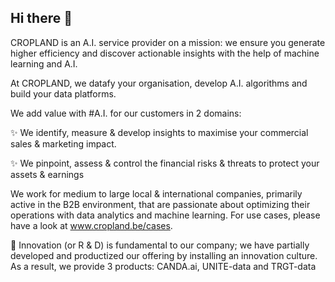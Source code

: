 ## Hi there 👋

CROPLAND is an A.I. service provider on a mission: we ensure you generate higher efficiency and discover actionable insights with the help of machine learning and A.I.

At CROPLAND, we datafy your organisation, develop A.I. algorithms and build your data platforms.

We add value with #A.I. for our customers in 2 domains:

✨ We identify, measure & develop insights to maximise your commercial sales & marketing impact.

✨ We pinpoint, assess & control the financial risks & threats to protect your assets & earnings

We work for medium to large local & international companies, primarily active in the B2B environment, that are passionate about optimizing their operations with data analytics and machine learning. For use cases, please have a look at www.cropland.be/cases.

🌱 Innovation (or R & D) is fundamental to our company; we have partially developed and productized our offering by installing an innovation culture. As a result, we provide 3 products: CANDA.ai, UNITE-data and TRGT-data


